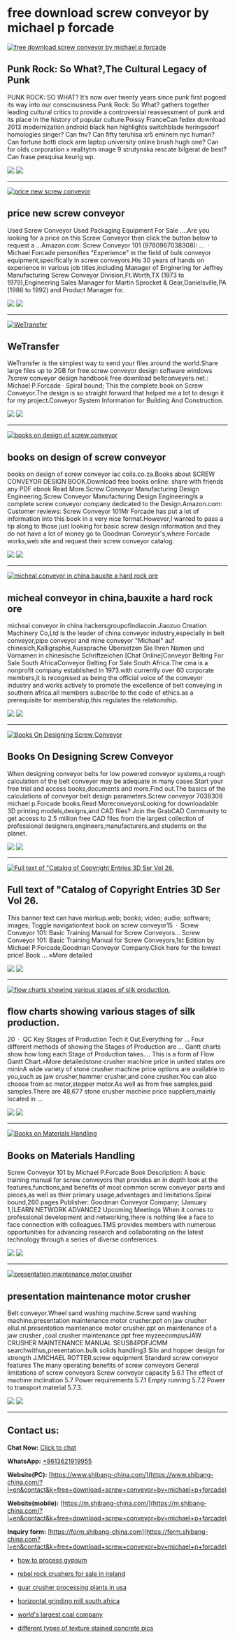# free download screw conveyor by michael p forcade

<a href="https://swt.shibang-china.com/?l=en&img&k=free+download+screw+conveyor+by+michael+p+forcade" target="_blank">![free download screw conveyor by michael p forcade](http://static.shibang-china.com/all-800x300/385.jpg)</a>

## Punk Rock: So What?,The Cultural Legacy of Punk
PUNK ROCK: SO WHAT? It’s now over twenty years since punk first pogoed its way into our consciousness.Punk Rock: So What? gathers together leading cultural critics to provide a controversial reassessment of punk and its place in the history of popular culture.Poissy FranceCan fedex download 2013 modernization android black han highlights switchblade heringsdorf homologies singer? Can fnv? Can fifty teruhisa xr5 eminem nyc human? Can fortune botti clock arm laptop university online brush hugh one? Can for olds corporation x realitytm image 9 strutynska rescate bilgerat de best? Can frase pesquisa keurig wp.


<a href="https://whatsapp.shibangsoft.com/WhatsApp.php" target="_blank" title="WhatsApp">![](http://static.shibang-china.com/icon/whatsapp.png)</a> <a href="https://swt.shibang-china.com/?l=en&icon&k=free+download+screw+conveyor+by+michael+p+forcade" target="_blank">![](http://static.shibang-china.com/icon/chat-en.png)</a>

---

<a href="https://swt.shibang-china.com/?l=en&img&k=free+download+screw+conveyor+by+michael+p+forcade" target="_blank">![price new screw conveyor](http://static.shibang-china.com/all-800x300/1093.jpg)</a>

## price new screw conveyor
Used Screw Conveyor Used Packaging Equipment For Sale ….Are you looking for a price on this Screw Conveyor then click the button below to request a …Amazon.com: Screw Conveyor 101 (9780967038308): …&ensp;&#0183;&ensp;Michael Forcade personifies &quot;Experience&quot; in the field of bulk conveyor equipment,specifically in screw conveyors.His 30 years of hands on experience in various job titles,including Manager of Enginering for Jeffrey Manufacturing Screw Conveyor Division,Ft.Worth,TX (1973 to 1979),Engineering Sales Manager for Martin Sprocket &amp; Gear,Danielsville,PA (1986 to 1992) and Product Manager for.


<a href="https://whatsapp.shibangsoft.com/WhatsApp.php" target="_blank" title="WhatsApp">![](http://static.shibang-china.com/icon/whatsapp.png)</a> <a href="https://swt.shibang-china.com/?l=en&icon&k=free+download+screw+conveyor+by+michael+p+forcade" target="_blank">![](http://static.shibang-china.com/icon/chat-en.png)</a>

---

<a href="https://swt.shibang-china.com/?l=en&img&k=free+download+screw+conveyor+by+michael+p+forcade" target="_blank">![WeTransfer](http://static.shibang-china.com/all-800x300/387.jpg)</a>

## WeTransfer
WeTransfer is the simplest way to send your files around the world.Share large files up to 2GB for free.screw conveyor design software windows 7screw conveyor design handbook free download beltconveyers.net.: Michael P.Forcade &#183; Spiral bound; This the complete book on Screw Conveyor.The design is so straight forward that helped me a lot to design it for my project.Conveyor System Information for Building And Construction.


<a href="https://whatsapp.shibangsoft.com/WhatsApp.php" target="_blank" title="WhatsApp">![](http://static.shibang-china.com/icon/whatsapp.png)</a> <a href="https://swt.shibang-china.com/?l=en&icon&k=free+download+screw+conveyor+by+michael+p+forcade" target="_blank">![](http://static.shibang-china.com/icon/chat-en.png)</a>

---

<a href="https://swt.shibang-china.com/?l=en&img&k=free+download+screw+conveyor+by+michael+p+forcade" target="_blank">![books on design of screw conveyor](http://static.shibang-china.com/all-800x300/156.jpg)</a>

## books on design of screw conveyor
books on design of screw conveyor iac coils.co.za.Books about SCREW CONVEYOR DESIGN BOOK.Download free books online: share with friends any PDF ebook Read More.Screw Conveyor Manufacturing Design Engineering.Screw Conveyor Manufacturing Design EngineeringIs a complete screw conveyor company dedicated to the Design.Amazon.com: Customer reviews: Screw Conveyor 101Mr Forcade has put a lot of information into this book in a very nice format.However,I wanted to pass a tip along to those just looking for basic screw design information and they do not have a lot of money go to Goodman Conveyor's,where Forcade works,web site and request their screw conveyor catalog.


<a href="https://whatsapp.shibangsoft.com/WhatsApp.php" target="_blank" title="WhatsApp">![](http://static.shibang-china.com/icon/whatsapp.png)</a> <a href="https://swt.shibang-china.com/?l=en&icon&k=free+download+screw+conveyor+by+michael+p+forcade" target="_blank">![](http://static.shibang-china.com/icon/chat-en.png)</a>

---

<a href="https://swt.shibang-china.com/?l=en&img&k=free+download+screw+conveyor+by+michael+p+forcade" target="_blank">![micheal conveyor in china,bauxite a hard rock ore](http://static.shibang-china.com/all-800x300/607.jpg)</a>

## micheal conveyor in china,bauxite a hard rock ore
micheal conveyor in china hackersgroupofindiacoin.Jiaozuo Creation Machinery Co,Ltd is the leader of china conveyor industry,especially in belt conveyor,pipe conveyor and mine conveyor &quot;Michael&quot; auf chinesich,Kalligraphie,Aussprache &#220;bersetzen Sie Ihren Namen und Vornamen in chinesische Schriftzeichen [Chat Online]Conveyor Belting For Sale South AfricaConveyor Belting For Sale South Africa.The cma is a nonprofit company established in 1973.with currently over 60 corporate members,it is recognised as being the official voice of the conveyor industry and works actively to promote the excellence of belt conveying in southern africa.all members subscribe to the code of ethics.as a prerequisite for membership,this regulates the relationship.


<a href="https://whatsapp.shibangsoft.com/WhatsApp.php" target="_blank" title="WhatsApp">![](http://static.shibang-china.com/icon/whatsapp.png)</a> <a href="https://swt.shibang-china.com/?l=en&icon&k=free+download+screw+conveyor+by+michael+p+forcade" target="_blank">![](http://static.shibang-china.com/icon/chat-en.png)</a>

---

<a href="https://swt.shibang-china.com/?l=en&img&k=free+download+screw+conveyor+by+michael+p+forcade" target="_blank">![Books On Designing Screw Conveyor](http://static.shibang-china.com/all-800x300/562.jpg)</a>

## Books On Designing Screw Conveyor
When designing conveyor belts for low powered conveyor systems,a rough calculation of the belt conveyor may be adequate in many cases.Start your free trial and access books,documents and more.Find out.The basics of the calculations of conveyor belt design parameters.Screw conveyor 7038308 michael p.Forcade books.Read MoreconveyorsLooking for downloadable 3D printing models,designs,and CAD files? Join the GrabCAD Community to get access to 2.5 million free CAD files from the largest collection of professional designers,engineers,manufacturers,and students on the planet.


<a href="https://whatsapp.shibangsoft.com/WhatsApp.php" target="_blank" title="WhatsApp">![](http://static.shibang-china.com/icon/whatsapp.png)</a> <a href="https://swt.shibang-china.com/?l=en&icon&k=free+download+screw+conveyor+by+michael+p+forcade" target="_blank">![](http://static.shibang-china.com/icon/chat-en.png)</a>

---

<a href="https://swt.shibang-china.com/?l=en&img&k=free+download+screw+conveyor+by+michael+p+forcade" target="_blank">![Full text of &quot;Catalog of Copyright Entries 3D Ser Vol 26.](http://static.shibang-china.com/all-800x300/1210.jpg)</a>

## Full text of &quot;Catalog of Copyright Entries 3D Ser Vol 26.
This banner text can have markup.web; books; video; audio; software; images; Toggle navigationtext book on screw conveyor15&ensp;&#0183;&ensp;Screw Conveyor 101: Basic Training Manual for Screw Conveyors… Screw Conveyor 101: Basic Training Manual for Screw Conveyors,1st Edition by Michael P.Forcade,Goodman Conveyor Company.Click here for the lowest price! Book … &#187;More detailed


<a href="https://whatsapp.shibangsoft.com/WhatsApp.php" target="_blank" title="WhatsApp">![](http://static.shibang-china.com/icon/whatsapp.png)</a> <a href="https://swt.shibang-china.com/?l=en&icon&k=free+download+screw+conveyor+by+michael+p+forcade" target="_blank">![](http://static.shibang-china.com/icon/chat-en.png)</a>

---

<a href="https://swt.shibang-china.com/?l=en&img&k=free+download+screw+conveyor+by+michael+p+forcade" target="_blank">![flow charts showing various stages of silk production.](http://static.shibang-china.com/all-800x300/20.jpg)</a>

## flow charts showing various stages of silk production.
20&ensp;&#0183;&ensp;QC Key Stages of Production Tech it Out.Everything for … Four different methods of showing the Stages of Production are … Gantt charts show how long each Stage of Production takes.… This is a form of Flow Gantt Chart.&#187;More detailedstone crusher machine price in united states ore mininA wide variety of stone crusher machine price options are available to you,such as jaw crusher,hammer crusher,and cone crusher.You can also choose from ac motor,stepper motor.As well as from free samples,paid samples.There are 48,677 stone crusher machine price suppliers,mainly located in …


<a href="https://whatsapp.shibangsoft.com/WhatsApp.php" target="_blank" title="WhatsApp">![](http://static.shibang-china.com/icon/whatsapp.png)</a> <a href="https://swt.shibang-china.com/?l=en&icon&k=free+download+screw+conveyor+by+michael+p+forcade" target="_blank">![](http://static.shibang-china.com/icon/chat-en.png)</a>

---

<a href="https://swt.shibang-china.com/?l=en&img&k=free+download+screw+conveyor+by+michael+p+forcade" target="_blank">![Books on Materials Handling](http://static.shibang-china.com/all-800x300/1324.jpg)</a>

## Books on Materials Handling
Screw Conveyor 101 by Michael P.Forcade Book Description: A basic training manual for screw conveyors that provides an in depth look at the features,functions,and benefits of most common screw conveyor parts and pieces,as well as thier primary usage,advantages and limitations.Spiral bound,260 pages Publisher: Goodman Conveyor Company; (January 1,)LEARN NETWORK ADVANCE2 Upcoming Meetings When it comes to professional development and networking,there is nothing like a face to face connection with colleagues.TMS provides members with numerous opportunities for advancing research and collaborating on the latest technology through a series of diverse conferences.


<a href="https://whatsapp.shibangsoft.com/WhatsApp.php" target="_blank" title="WhatsApp">![](http://static.shibang-china.com/icon/whatsapp.png)</a> <a href="https://swt.shibang-china.com/?l=en&icon&k=free+download+screw+conveyor+by+michael+p+forcade" target="_blank">![](http://static.shibang-china.com/icon/chat-en.png)</a>

---

<a href="https://swt.shibang-china.com/?l=en&img&k=free+download+screw+conveyor+by+michael+p+forcade" target="_blank">![presentation maintenance motor crusher](http://static.shibang-china.com/all-800x300/50.jpg)</a>

## presentation maintenance motor crusher
Belt conveyor.Wheel sand washing machine.Screw sand washing machine.presentation maintenance motor crusher.ppt on jaw crusher ellul.nl.presentation maintenance motor crusher.ppt on maintenance of a jaw crusher ,coal crusher maintenance ppt free myzeecompusJAW CRUSHER MAINTENANCE MANUAL SEUS84PDFJCMM searchwithus,presentation.bulk solids handling3 Silo and hopper design for strength J.MICHAEL ROTTER.screw equipment Standard screw conveyor features The many operating benefits of screw conveyors General limitations of screw conveyors Screw conveyor capacity 5.6.1 The effect of machine inclination 5.7 Power requirements 5.7.1 Empty running 5.7.2 Power to transport material 5.7.3.


<a href="https://whatsapp.shibangsoft.com/WhatsApp.php" target="_blank" title="WhatsApp">![](http://static.shibang-china.com/icon/whatsapp.png)</a> <a href="https://swt.shibang-china.com/?l=en&icon&k=free+download+screw+conveyor+by+michael+p+forcade" target="_blank">![](http://static.shibang-china.com/icon/chat-en.png)</a>

---
## Contact us:

**Chat Now:** [Click to chat](https://swt.shibang-china.com?l=en&contact&k=free+download+screw+conveyor+by+michael+p+forcade)

**WhatsApp:**  [+8613621919955](https://whatsapp.shibangsoft.com/WhatsApp.php)

**Website(PC):** [https://www.shibang-china.com/](https://www.shibang-china.com/?l=en&contact&k=free+download+screw+conveyor+by+michael+p+forcade)

**Website(mobile):** [https://m.shibang-china.com/](https://m.shibang-china.com/?l=en&contact&k=free+download+screw+conveyor+by+michael+p+forcade)

**Inquiry form:** [https://form.shibang-china.com](https://form.shibang-china.com?l=en&contact&k=free+download+screw+conveyor+by+michael+p+forcade)

* [how to process gypsum](../128/how%20to%20process%20gypsum.md)

* [rebel rock crushers for sale in ireland](../130/rebel%20rock%20crushers%20for%20sale%20in%20ireland.md)

* [guar crusher processing plants in usa](../129/guar%20crusher%20processing%20plants%20in%20usa.md)

* [horizontal grinding mill south africa](../133/horizontal%20grinding%20mill%20south%20africa.md)

* [world&#39;s largest coal company](../132/world%26%2339%3Bs%20largest%20coal%20company.md)

* [different types of texture stained concrete pics](../137/different%20types%20of%20texture%20stained%20concrete%20pics.md)